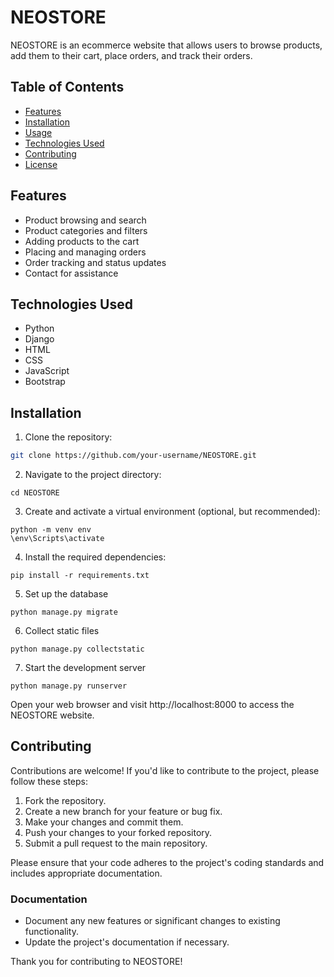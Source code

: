 # NEOSTORE

NEOSTORE is an ecommerce website that allows users to browse products, add them to their cart, place orders, and track their orders.

## Table of Contents

- [Features](#features)
- [Installation](#installation)
- [Usage](#usage)
- [Technologies Used](#technologies-used)
- [Contributing](#contributing)
- [License](#license)

## Features


- Product browsing and search
- Product categories and filters
- Adding products to the cart
- Placing and managing orders
- Order tracking and status updates
- Contact for assistance

## Technologies Used

- Python
- Django
- HTML
- CSS
- JavaScript
- Bootstrap 




## Installation

1. Clone the repository:
```bash
git clone https://github.com/your-username/NEOSTORE.git
```
2. Navigate to the project directory:
```
cd NEOSTORE 
```
3. Create and activate a virtual environment (optional, but recommended):
```
python -m venv env
\env\Scripts\activate
```
4. Install the required dependencies:
```
pip install -r requirements.txt
```
5. Set up the database
```
python manage.py migrate
```
6. Collect static files
```
python manage.py collectstatic
```
7. Start the development server
```
python manage.py runserver 
```
Open your web browser and visit http://localhost:8000 to access the NEOSTORE website.


## Contributing

Contributions are welcome! If you'd like to contribute to the project, please follow these steps:

1. Fork the repository.
2. Create a new branch for your feature or bug fix.
3. Make your changes and commit them.
4. Push your changes to your forked repository.
5. Submit a pull request to the main repository.

Please ensure that your code adheres to the project's coding standards and includes appropriate documentation.


### Documentation

- Document any new features or significant changes to existing functionality.
- Update the project's documentation if necessary.

Thank you for contributing to NEOSTORE!
